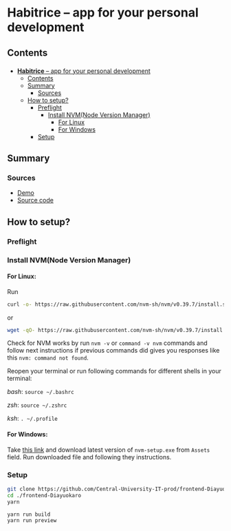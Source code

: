 <!-- <h1><b>Habitrice</b> – app for your self-development</h1>

<h2>Contents</h2>
<ul>
  <li>
    <a href="#summary">Summary</a>
    <ul>
      <li>
        <a href="#sources">Sources</a>
      </li>
    </ul>
  </li>
</ul>

<h2 name="summary">Summary</h2>

<h3 name="sources">Sources</h3>
<ul>
  <li>
    <a href="https://habitrice.diayuokaro.dev/">Demo</a>
  </li>
  <li>
    <a href="https://github.com/Central-University-IT-prod/frontend-Diayuokaro">Source code</a>
  </li>
</ul> -->

# <p id="title">**Habitrice** – app for your personal development</p>

## <p id="contents">Contents</p>

- [**Habitrice** – app for your personal development](#title)
  - [Contents](#contents)
  - [Summary](#summary)
    - [Sources](#summary_sources)
  - [How to setup?](#how-to-setup)
    - [Preflight](#how-to-setup_preflight)
      - [Install NVM(Node Version Manager)](#how-to-setup_install-nvm)
        - [For Linux](#how-to-setup_install-nvm_for-linux)
        - [For Windows](#how-to-setup_install-nvm_for-windows)
    - [Setup](#how-to-setup_setup)

## <p id="summary">Summary</p>

### <p id="summary_sources">Sources</p>

- [Demo](https://habitrice.diayuokaro.dev/)
- [Source code](https://github.com/Central-University-IT-prod/frontend-Diayuokaro)

## <p id="how-to-setup">How to setup?</p>

### <p id="how-to-setup_preflight">Preflight</p>

### <p id="how-to-setup_install-nvm">Install NVM(Node Version Manager)</p>

#### <p id="how-to-setup_install-nvm_for-linux">For Linux:</p>

Run

```Bash
curl -o- https://raw.githubusercontent.com/nvm-sh/nvm/v0.39.7/install.sh | bash
```

or

```Bash
wget -qO- https://raw.githubusercontent.com/nvm-sh/nvm/v0.39.7/install.sh | bash
```

Сheck for NVM works by run `nvm -v` or `command -v nvm` commands and follow next instructions if previous commands did gives you responses like this `nvm: command not found`.

Reopen your terminal or run following commands for different shells in your terminal:

*bash*: `source ~/.bashrc`

*zsh*: `source ~/.zshrc`

*ksh*: `. ~/.profile`

#### <p id="how-to-setup_install-nvm_for-windows">For Windows:</p>

Take [this link](https://github.com/coreybutler/nvm-windows/releases) and download latest version of `nvm-setup.exe` from `Assets` field. Run downloaded file and following they instructions.

### <p id="how-to-setup_setup">Setup</p>

```Bash
git clone https://github.com/Central-University-IT-prod/frontend-Diayuokaro
cd ./frontend-Diayuokaro
yarn
```

```Bash
yarn run build
yarn run preview
```
